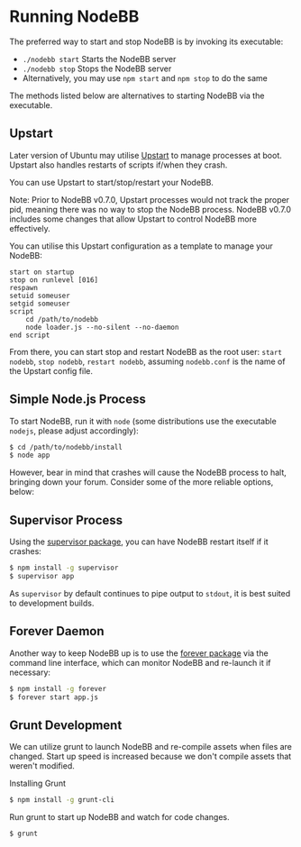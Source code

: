 Running NodeBB
==============

The preferred way to start and stop NodeBB is by invoking its
executable:

* `./nodebb start` Starts the NodeBB server
* `./nodebb stop` Stops the NodeBB server
* Alternatively, you may use `npm start` and `npm stop` to do the same

The methods listed below are alternatives to starting NodeBB via the
executable.

Upstart
-------

Later version of Ubuntu may utilise
[Upstart](http://upstart.ubuntu.com/) to manage processes at boot.
Upstart also handles restarts of scripts if/when they crash.

You can use Upstart to start/stop/restart your NodeBB.

Note: Prior to NodeBB v0.7.0, Upstart processes would not track the
proper pid, meaning there was no way to stop the NodeBB process. NodeBB
v0.7.0 includes some changes that allow Upstart to control NodeBB more
effectively.

You can utilise this Upstart configuration as a template to manage your
NodeBB:

```
start on startup
stop on runlevel [016]
respawn
setuid someuser
setgid someuser
script
    cd /path/to/nodebb
    node loader.js --no-silent --no-daemon
end script
```

From there, you can start stop and restart NodeBB as the root user:
`start nodebb`, `stop nodebb`, `restart nodebb`, assuming `nodebb.conf`
is the name of the Upstart config file.

Simple Node.js Process
----------------------

To start NodeBB, run it with `node` (some distributions use the
executable `nodejs`, please adjust accordingly):

``` bash
$ cd /path/to/nodebb/install
$ node app
```

However, bear in mind that crashes will cause the NodeBB process to
halt, bringing down your forum. Consider some of the more reliable
options, below:

Supervisor Process
------------------

Using the [supervisor
package](https://github.com/isaacs/node-supervisor), you can have NodeBB
restart itself if it crashes:

``` bash
$ npm install -g supervisor
$ supervisor app
```

As `supervisor` by default continues to pipe output to `stdout`, it is
best suited to development builds.

Forever Daemon
--------------

Another way to keep NodeBB up is to use the [forever
package](https://github.com/nodejitsu/forever) via the command line
interface, which can monitor NodeBB and re-launch it if necessary:

``` bash
$ npm install -g forever
$ forever start app.js
```

Grunt Development
-----------------

We can utilize grunt to launch NodeBB and re-compile assets when files
are changed. Start up speed is increased because we don't compile assets
that weren't modified.

Installing Grunt

``` bash
$ npm install -g grunt-cli
```

Run grunt to start up NodeBB and watch for code changes.

``` bash
$ grunt
```
